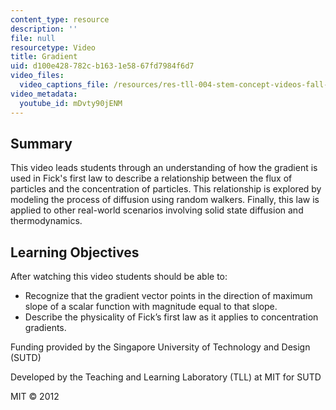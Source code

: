 ```yaml
---
content_type: resource
description: ''
file: null
resourcetype: Video
title: Gradient
uid: d100e428-782c-b163-1e58-67fd7984f6d7
video_files:
  video_captions_file: /resources/res-tll-004-stem-concept-videos-fall-2013/videos/differential-equations/gradient/mDvty90jENM.vtt
video_metadata:
  youtube_id: mDvty90jENM
---
```


Summary
-------

This video leads students through an understanding of how the gradient is used in Fick's first law to describe a relationship between the flux of particles and the concentration of particles. This relationship is explored by modeling the process of diffusion using random walkers. Finally, this law is applied to other real-world scenarios involving solid state diffusion and thermodynamics.

Learning Objectives
-------------------

After watching this video students should be able to:

*   Recognize that the gradient vector points in the direction of maximum slope of a scalar function with magnitude equal to that slope.
*   Describe the physicality of Fick’s first law as it applies to concentration gradients.

Funding provided by the Singapore University of Technology and Design (SUTD)

Developed by the Teaching and Learning Laboratory (TLL) at MIT for SUTD

MIT © 2012
